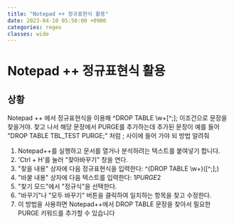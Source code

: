 ```yaml
---
title: "Notepad ++ 정규표현식 활용"
date: 2023-04-10 05:50:00 +0900
categories: regex
classes: wide
---
```

# Notepad ++ 정규표현식 활용

## 상황
Notepad ++ 에서 정규표현식을 이용해 ^DROP TABLE \w+[^;]; 이조건으로 문장을 찾을거야. 찾고 나서 해당 문장에서 PURGE를 추가하는데 추가된 문장이 예를 들어 "DROP TABLE TBL_TEST PURGE;" 처럼 ; 사이에 들어 가야 되 방법 알려줘

1. Notepad++를 실행하고 문서를 열거나 분석하려는 텍스트를 붙여넣기 합니다.
2. 'Ctrl + H'를 눌러 "찾아바꾸기" 창을 연다.
3. "찾을 내용" 상자에 다음 정규표현식을 입력한다: ^(DROP TABLE \w+)([^;];)
4. "바꿀 내용" 상자에 다음 텍스트를 입력한다: $1 PURGE$2
5. "찾기 모드"에서 "정규식"을 선택한다.
6. "바꾸기"나 "모두 바꾸기" 버튼을 클릭하여 일치하는 항목을 찾고 수정한다.
7. 이 방법을 사용하면 Notepad++에서 DROP TABLE 문장을 찾아서 필요한 PURGE 키워드를 추가할 수 있습니다